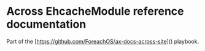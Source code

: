 # Across EhcacheModule reference documentation

Part of the [https://github.com/ForeachOS/ax-docs-across-site]() playbook.